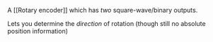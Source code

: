 A [[Rotary encoder]] which has *two* square-wave/binary outputs.

Lets you determine the *direction* of rotation (though still no absolute position information)